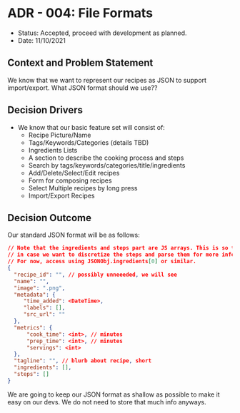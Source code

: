 # ADR - 004: File Formats

* Status: Accepted, proceed with development as planned.
* Date: 11/10/2021

## Context and Problem Statement

We know that we want to represent our recipes as JSON to support import/export. What JSON format should we use??

## Decision Drivers 

* We know that our basic feature set will consist of:
  * Recipe Picture/Name
  * Tags/Keywords/Categories (details TBD)
  * Ingredients Lists
  * A section to describe the cooking process and steps
  * Search by tags/keywords/categories/title/ingredients
  * Add/Delete/Select/Edit recipes
  * Form for composing recipes
  * Select Multiple recipes by long press
  * Import/Export Recipes

## Decision Outcome

Our standard JSON format will be as follows:

```JSON
// Note that the ingredients and steps part are JS arrays. This is so that we can future-proof our data structures
// in case we want to discretize the steps and parse them for more information in the future. 
// For now, access using JSONObj.ingredients[0] or similar.
{
  "recipe_id": "", // possibly unneeeded, we will see
  "name": "",
  "image": ".png",
  "metadata": {
     "time_added": <DateTime>,
     "labels": [],
     "src_url": ""
  },
  "metrics": {
      "cook_time": <int>, // minutes
      "prep_time": <int>, // minutes
      "servings": <int>
  },
  "tagline": "", // blurb about recipe, short
  "ingredients": [],
  "steps": []
}
```
We are going to keep our JSON format as shallow as possible to make it easy on our devs. We do not need to store that much info anyways.